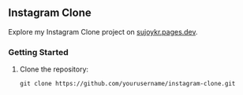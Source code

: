 ## Instagram Clone

Explore my Instagram Clone project on [sujoykr.pages.dev](https://sujoykr.pages.dev/instagram-clone).

### Getting Started

1. Clone the repository:
   ```console
   git clone https://github.com/yourusername/instagram-clone.git
   ```
